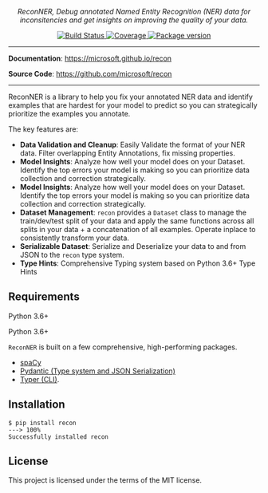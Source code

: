 <p align="center">
    <em>ReconNER, Debug annotated Named Entity Recognition (NER) data for inconsitencies and get insights on improving the quality of your data.</em>
</p>
<p align="center">
<a href="https://dev.azure.com/kabirkhan1137/ReconNER/_build" target="_blank">
    <img src="https://dev.azure.com/kabirkhan1137/ReconNER/_apis/build/status/microsoft.recon?branchName=master" alt="Build Status">
</a>
<a href="https://codecov.io/gh/microsoft/recon">
  <img src="https://codecov.io/gh/microsoft/recon/branch/master/graph/badge.svg" alt="Coverage"/>
</a>
<a href="https://pypi.org/project/recon" target="_blank">
    <img src="https://badge.fury.io/py/recon.svg" alt="Package version">
</a>
</p>

---

**Documentation**: <a href="https://microsoft.github.io/recon" target="_blank">https://microsoft.github.io/recon</a>

**Source Code**: <a href="https://github.com/microsoft/recon" target="_blank">https://github.com/microsoft/recon</a>

---

ReconNER is a library to help you fix your annotated NER data and identify examples that are hardest for your model to predict so you can strategically prioritize the examples you annotate. 

The key features are:

* **Data Validation and Cleanup**: Easily Validate the format of your NER data. Filter overlapping Entity Annotations, fix missing properties.
* **Model Insights**: Analyze how well your model does on your Dataset. Identify the top errors your model is making so you can prioritize data collection and correction strategically.
* **Model Insights**: Analyze how well your model does on your Dataset. Identify the top errors your model is making so you can prioritize data collection and correction strategically.
* **Dataset Management**: `recon` provides a `Dataset` class to manage the train/dev/test split of your data and apply the same functions across all splits in your data + a concatenation of all examples. Operate inplace to consistently transform your data.
* **Serializable Dataset**: Serialize and Deserialize your data to and from JSON to the `recon` type system. 
* **Type Hints**: Comprehensive Typing system based on Python 3.6+ Type Hints

## Requirements

Python 3.6+

Python 3.6+

`ReconNER` is built on a few comprehensive, high-performing packages.

* <a href="https://spacy.io" class="external-link" target="_blank">spaCy</a>
* <a href="https://pydantic-docs.helpmanual.io/" class="external-link" target="_blank">Pydantic (Type system and JSON Serialization)</a>
* <a href="https://typer.tiangolo.com" class="external-link" target="_blank">Typer (CLI)</a>.


## Installation

<div class="termy">

```console
$ pip install recon
---> 100%
Successfully installed recon
```

</div>

## License

This project is licensed under the terms of the MIT license.
